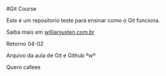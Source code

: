 #Git Course

Este é um repositorio teste para ensinar como o Git funciona.

Saiba mais em [willianjusten.com.br](http://willianjusten.com.br)

Retorno 04-02

Arquivo da aula de Git e Github ºwº

Quero cafeee
